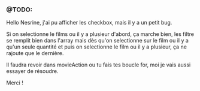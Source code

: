 ### @TODO:

Hello Nesrine, j'ai pu afficher les checkbox, mais il y a un petit bug.

Si on selectionne le films ou il y a plusieur d'abord, ça marche bien, les filtre se remplit bien dans l'array
mais dès qu'on selectionne sur le film ou il y a qu'un seule quantité et puis on selectionne le film ou il y a plusieur, ça ne rajoute que le dernière.

Il faudra revoir dans movieAction ou tu fais tes boucle for, moi je vais aussi essayer de résoudre.

Merci !